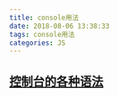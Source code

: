 ```yaml
---
title: console用法
date: 2018-08-06 13:38:33
tags: console用法
categories: JS
---
```

## [控制台的各种语法](https://www.imooc.com/article/12425)

